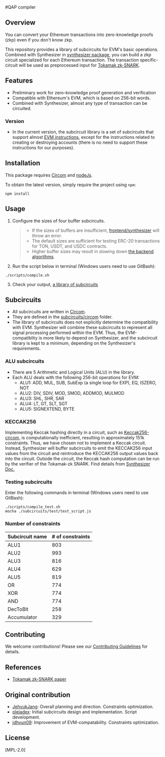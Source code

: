 #QAP compiler

## Overview
You can convert your Ethereum transactions into zero-knowledge proofs (zkp) even if you don't know zkp.

This repository provides a library of subcircuits for EVM's basic operations. Combined with Synthesizer in [synthesizer package](../synthesizer), you can build a zkp circuit specialized for each Ethereum transaction. The transaction specific-circuit will be used as preprocessed input for [Tokamak zk-SNARK](https://eprint.iacr.org/2024/507).

## Features
- Preliminary work for zero-knowledge proof generation and verification
- Compatible with Ethereum's EVM, which is based on 256-bit words.
- Combined with Synthesizer, almost any type of transaction can be circuited.

### Version
- In the current version, the subcircuit library is a set of subcircuits that support almost [EVM instructions](https://www.evm.codes/), except for the instructions related to creating or destroying accounts (there is no need to support these instructions for our purposes).

## Installation

This package requires [Circom](https://docs.circom.io/getting-started/installation) and [nodeJs](https://nodejs.org).

To obtain the latest version, simply require the project using `npm`:

```shell
npm install
```

## Usage
1. Configure the sizes of four buffer subcircuits.
   > - If the sizes of buffers are insufficient, [frontend/synthesizer](../synthesizer) will throw an error.
   > - The default sizes are sufficient for testing ERC-20 transactions for TON, USDT, and USDC contracts.
   > - Higher buffer sizes may result in slowing down [the backend algorithms](../../backend).
2. Run the script below in terminal (Windows users need to use GitBash):
```shell
./scripts/compile.sh
```
3. Check your output, [a library of subcircuits](./subcircuits/library) 

## Subcircuits
- All subcircuits are written in [Circom](https://docs.circom.io/).
- They are defined in the [subcircuits/circom](./subcircuits/circom) folder.
- The library of subcircuits does not explicitly determine the compatibility with EVM. Synthesizer will combine these subcircuits to represent all signal processing performed within the EVM. Thus, the EVM-compatiblity is more likely to depend on Synthesizer, and the subcircuit library is kept to a minimum, depending on the Synthesizer's requirements.

### ALU subcircuits
- There are 5 Arithmetic and Logical Units (ALU) in the library.
- Each ALU deals with the following 256-bit operations for EVM:
   - ALU1: ADD, MUL, SUB, SubExp (a single loop for EXP), EQ, ISZERO, NOT
   - ALU2: DIV, SDIV, MOD, SMOD, ADDMOD, MULMOD
   - ALU3: SHL, SHR, SAR
   - ALU4: LT, GT, SLT, SGT
   - ALU5: SIGNEXTEND, BYTE
### KECCAK256
Implementing Keccak hashing directly in a circuit, such as [Keccak256-circom](https://github.com/vocdoni/keccak256-circom), is computationally inefficient, resulting in approximately 151k constraints. Thus, we have chosen not to implement a Keccak circuit. Instead, Synthesizer will buffer subcircuits to emit the KECCAK256 input values from the circuit and reintroduce the KECCAK256 output values back into the circuit. Outside the circuit, the Keccak hash computation can be run by the verifier of the Tokamak-zk SNARK. Find details from [Synthesizer Doc.](https://tokamak-network-zk-evm.gitbook.io/tokamak-network-zk-evm)
### Testing subcircuits
Enter the following commands in terminal (Windows users need to use GitBash):
```shell
./scripts/compile_test.sh
mocha ./subcircuits/test/test_script.js
```

### Number of constraints

| Subcircuit name | # of constraints |
|-----------------|------------------|
| ALU1            | 803              |
| ALU2            | 993              |
| ALU3            | 816              |
| ALU4            | 629              |
| ALU5            | 819              |
| OR              | 774              |
| XOR             | 774              |
| AND             | 774              |
| DecToBit        | 258              |
| Accumulator     | 329              |

## Contributing
We welcome contributions! Please see our [Contributing Guidelines](../../../CONTRIBUTING.md) for details.

## References
- [Tokamak zk-SNARK paper](https://eprint.iacr.org/2024/507)

## Original contribution
- [JehyukJang](https://github.com/JehyukJang): Overall planning and direction. Constraints optimization.
- [pleiadex](https://github.com/pleiadex): Initial subcircuits design and implementation. Script development.
- [jdhyun09](https://github.com/jdhyun09): Improvement of EVM-compatability. Constraints optimization.

## License
[MPL-2.0]
